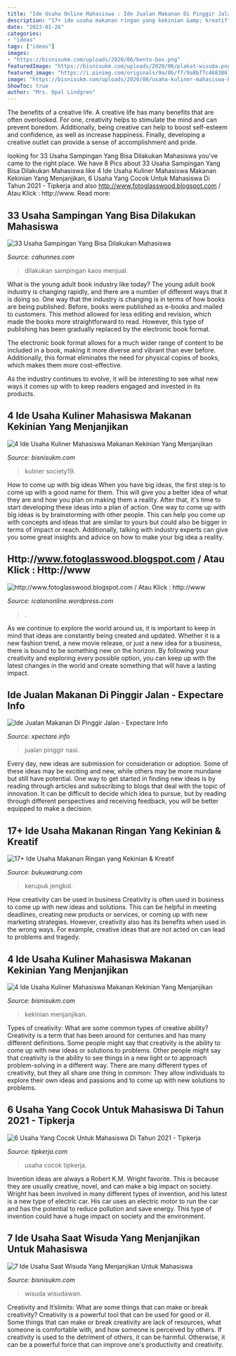 ```yaml
---
title: "Ide Usaha Online Mahasiswa : Ide Jualan Makanan Di Pinggir Jalan"
description: "17+ ide usaha makanan ringan yang kekinian &amp; kreatif"
date: "2023-01-26"
categories:
- "ideas"
tags: ["ideas"]
images:
- "https://bisnisukm.com/uploads/2020/06/bento-box.png"
featuredImage: "https://bisnisukm.com/uploads/2020/06/plakat-wisuda.png"
featured_image: "https://i.pinimg.com/originals/9a/8b/f7/9a8bf7c4683867fcdae22c863d8dc5e0.jpg"
image: "https://bisnisukm.com/uploads/2020/06/usaha-kuliner-mahasiswa-kekinian-yang-menjanjikan.png"
ShowToc: true
author: "Mrs. Opal Lindgren"
---
```



The benefits of a creative life.
A creative life has many benefits that are often overlooked. For one, creativity helps to stimulate the mind and can prevent boredom. Additionally, being creative can help to boost self-esteem and confidence, as well as increase happiness. Finally, developing a creative outlet can provide a sense of accomplishment and pride.

	

		
looking for 33 Usaha Sampingan Yang Bisa Dilakukan Mahasiswa you've came to the right place. We have 8 Pics about 33 Usaha Sampingan Yang Bisa Dilakukan Mahasiswa like 4 Ide Usaha Kuliner Mahasiswa Makanan Kekinian Yang Menjanjikan, 6 Usaha Yang Cocok Untuk Mahasiswa Di Tahun 2021 - Tipkerja and also http://www.fotoglasswood.blogspot.com / Atau Klick : http://www. Read more:
		
    
## 33 Usaha Sampingan Yang Bisa Dilakukan Mahasiswa

<img loading=lazy src="https://buchorynews.files.wordpress.com/2018/03/usaha-sampiangan-mahasiswa-kaos.jpg" onerror="this.onerror=null;this.src='https://tse4.mm.bing.net/th?id=OIP.1Ue6Ey1oc8z23JHR8lfksQHaD9&amp;pid=15.1';" alt="33 Usaha Sampingan Yang Bisa Dilakukan Mahasiswa">

_Source: cahunnes.com_

>dilakukan sampingan kaos menjual. 

	

What is the young adult book industry like today?
The young adult book industry is changing rapidly, and there are a number of different ways that it is doing so. One way that the industry is changing is in terms of how books are being published. 
Before, books were published as e-books and mailed to customers. This method allowed for less editing and revision, which made the books more straightforward to read. However, this type of publishing has been gradually replaced by the electronic book format. 

The electronic book format allows for a much wider range of content to be included in a book, making it more diverse and vibrant than ever before. Additionally, this format eliminates the need for physical copies of books, which makes them more cost-effective. 

As the industry continues to evolve, it will be interesting to see what new ways it comes up with to keep readers engaged and invested in its products.

    
## 4 Ide Usaha Kuliner Mahasiswa Makanan Kekinian Yang Menjanjikan

<img loading=lazy src="https://bisnisukm.com/uploads/2020/06/bento-box.png" onerror="this.onerror=null;this.src='https://tse2.mm.bing.net/th?id=OIP.cmxYZOIL8-dWeyn3ChpdqwHaE7&amp;pid=15.1';" alt="4 Ide Usaha Kuliner Mahasiswa Makanan Kekinian Yang Menjanjikan">

_Source: bisnisukm.com_

>kuliner society19. 

	

How to come up with big ideas
When you have big ideas, the first step is to come up with a good name for them. This will give you a better idea of what they are and how you plan on making them a reality. After that, it's time to start developing these ideas into a plan of action.
One way to come up with big ideas is by brainstorming with other people. This can help you come up with concepts and ideas that are similar to yours but could also be bigger in terms of impact or reach. Additionally, talking with industry experts can give you some great insights and advice on how to make your big idea a reality.

    
## Http://www.fotoglasswood.blogspot.com / Atau Klick : Http://www

<img loading=lazy src="https://icalanonline.files.wordpress.com/2015/04/26-jan-1.jpg?w=656" onerror="this.onerror=null;this.src='https://tse1.mm.bing.net/th?id=OIP.pJ4MN1hEbchkE-x9Mjh2pwHaHT&amp;pid=15.1';" alt="http://www.fotoglasswood.blogspot.com / Atau Klick : http://www">

_Source: icalanonline.wordpress.com_

>. 

	

As we continue to explore the world around us, it is important to keep in mind that ideas are constantly being created and updated. Whether it is a new fashion trend, a new movie release, or just a new idea for a business, there is bound to be something new on the horizon. By following your creativity and exploring every possible option, you can keep up with the latest changes in the world and create something that will have a lasting impact.

    
## Ide Jualan Makanan Di Pinggir Jalan - Expectare Info

<img loading=lazy src="https://i.pinimg.com/originals/9a/8b/f7/9a8bf7c4683867fcdae22c863d8dc5e0.jpg" onerror="this.onerror=null;this.src='https://tse2.mm.bing.net/th?id=OIP.MkuGBPTfasLkc9kW7H6hRgHaJ4&amp;pid=15.1';" alt="Ide Jualan Makanan Di Pinggir Jalan - Expectare Info">

_Source: xpectare.info_

>jualan pinggir nasi. 

	

Every day, new ideas are submission for consideration or adoption. Some of these ideas may be exciting and new, while others may be more mundane but still have potential. One way to get started in finding new ideas is by reading through articles and subscribing to blogs that deal with the topic of innovation. It can be difficult to decide which idea to pursue, but by reading through different perspectives and receiving feedback, you will be better equipped to make a decision.

    
## 17+ Ide Usaha Makanan Ringan Yang Kekinian &amp; Kreatif

<img loading=lazy src="https://cdn.bukuwarung.com/wp-content/uploads/2020/04/Kerupuk-Jengkol.png" onerror="this.onerror=null;this.src='https://tse2.mm.bing.net/th?id=OIP.Y4QMn5Jq-8nxpkOULJEkVwHaEL&amp;pid=15.1';" alt="17+ Ide Usaha Makanan Ringan yang Kekinian &amp; Kreatif">

_Source: bukuwarung.com_

>kerupuk jengkol. 

	

How creativity can be used in business
Creativity is often used in business to come up with new ideas and solutions. This can be helpful in meeting deadlines, creating new products or services, or coming up with new marketing strategies. However, creativity also has its benefits when used in the wrong ways. For example, creative ideas that are not acted on can lead to problems and tragedy.

    
## 4 Ide Usaha Kuliner Mahasiswa Makanan Kekinian Yang Menjanjikan

<img loading=lazy src="https://bisnisukm.com/uploads/2020/06/usaha-kuliner-mahasiswa-kekinian-yang-menjanjikan.png" onerror="this.onerror=null;this.src='https://tse3.mm.bing.net/th?id=OIP.YuSE7UJQP0G1xED-09ZMiQHaE7&amp;pid=15.1';" alt="4 Ide Usaha Kuliner Mahasiswa Makanan Kekinian Yang Menjanjikan">

_Source: bisnisukm.com_

>kekinian menjanjikan. 

	

Types of creativity: What are some common types of creative ability?
Creativity is a term that has been around for centuries and has many different definitions. Some people might say that creativity is the ability to come up with new ideas or solutions to problems. Other people might say that creativity is the ability to see things in a new light or to approach problem-solving in a different way. There are many different types of creativity, but they all share one thing in common: They allow individuals to explore their own ideas and passions and to come up with new solutions to problems.

    
## 6 Usaha Yang Cocok Untuk Mahasiswa Di Tahun 2021 - Tipkerja

<img loading=lazy src="https://i0.wp.com/tipkerja.com/wp-content/uploads/2020/05/Image-007.png" onerror="this.onerror=null;this.src='https://tse4.mm.bing.net/th?id=OIP.FjGHyOz4LJjwf8V26MzG6gAAAA&amp;pid=15.1';" alt="6 Usaha Yang Cocok Untuk Mahasiswa Di Tahun 2021 - Tipkerja">

_Source: tipkerja.com_

>usaha cocok tipkerja. 

	

Invention ideas are always a Robert K.M. Wright favorite. This is because they are usually creative, novel, and can make a big impact on society. Wright has been involved in many different types of invention, and his latest is a new type of electric car. His car uses an electric motor to run the car and has the potential to reduce pollution and save energy. This type of invention could have a huge impact on society and the environment.

    
## 7 Ide Usaha Saat Wisuda Yang Menjanjikan Untuk Mahasiswa

<img loading=lazy src="https://bisnisukm.com/uploads/2020/06/plakat-wisuda.png" onerror="this.onerror=null;this.src='https://tse1.mm.bing.net/th?id=OIP.rbRVx4k7Lv8HT9yBlM15jgHaE7&amp;pid=15.1';" alt="7 Ide Usaha Saat Wisuda Yang Menjanjikan Untuk Mahasiswa">

_Source: bisnisukm.com_

>wisuda wisudawan. 

	

Creativity and It’slimits: What are some things that can make or break creativity?
Creativity is a powerful tool that can be used for good or ill. Some things that can make or break creativity are lack of resources, what someone is comfortable with, and how someone is perceived by others. If creativity is used to the detriment of others, it can be harmful. Otherwise, it can be a powerful force that can improve one's productivity and creativity.

